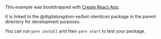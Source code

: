 This example was bootstrapped with [Create React App](https://github.com/facebook/create-react-app).

It is linked to the @digitalungdom-se/bot-identicon package in the parent directory for development purposes.

You can run `yarn install` and then `yarn start` to test your package.
